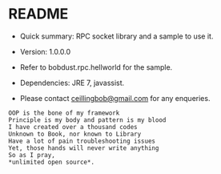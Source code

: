 # README #


* Quick summary: RPC socket library and a sample to use it.
* Version: 1.0.0.0

* Refer to bobdust.rpc.hellworld for the sample.
* Dependencies: JRE 7, javassist.

* Please contact ceillingbob@gmail.com for any enqueries.


```
OOP is the bone of my framework
Principle is my body and pattern is my blood
I have created over a thousand codes
Unknown to Book, nor known to Library
Have a lot of pain troubleshooting issues
Yet, those hands will never write anything
So as I pray,
*unlimited open source*.
```
